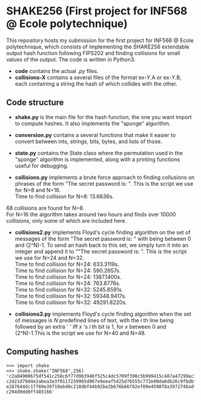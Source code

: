 # SHAKE256 (First project for INF568 @ Ecole polytechnique)

This repository hosts my submission for the first project for INF568 @ Ecole polytechnique, which consists of implementing the SHAKE256 extendable output hash function following FIPS202 and finding collisions for small values of the output. The code is written in Python3.  
* __code__ contains the actual _.py_ files.  
* __collisions-__**X** contains a several files of the format ex-*Y*.A or ex-*Y*.B, each containing a string the hash of which collides with the other.  

## Code structure
* **shake.py** is the main file for the hash function, the one you want import to compute hashes. It also implements the "sponge" algorithm.  
* **conversion.py** contains a several functions that make it easier to convert between ints, strings, bits, bytes, and lists of those.  
* **state.py** contains the State class where the permutation used in the "sponge" algorithm is implemented, along with a printing functions useful for debugging.  

* **collisions.py** implements a brute force approach to finding collusions on phrases of the form "The secret password is: <some number>". This is the script we use for N=8 and N=16.  
Time to find collision for N=8: 13.6636s.  

68 collisions are found for N=8.  
For N=16 the algorithm takes around two hours and finds over 10000 collisions, only some of which are included here.  

* **collisions2.py** implements Floyd's cycle finding algorithm on the set of messages of the form "The secret password is: <some number>" with <some number> being between 0 and (2^N)-1. To send an hash back to this set, we simply turn it into an integer and append it to ""The secret password is: ". This is the script we use for N=24 and N=32.  
Time to find collision for N=24: 633.3119s.  
Time to find collision for N=24: 590.2657s.  
Time to find collision for N=24: 1387.1400s.  
Time to find collision for N=24: 763.8776s.  
Time to find collision for N=32: 5245.8591s.  
Time to find collision for N=32: 59348.9417s.  
Time to find collision for N=32: 49291.8220s.  

* **collisions3.py** implements Floyd's cycle finding algorithm when the set of messages is *N* predefined lines of text, with the *i* th line being followed by an extra ' ' iff *x* 's *i* th bit is 1, for *x* between 0 and (2^N)-1.This is the script we use for N=40 and N=48.
## Computing hashes
~~~~
>>> import shake
>>> shake.shake("INF568",256)
'c2a04900675df541c258c6f77d9b3946f525c4dc5709f390c5b999415c487a47299ac1f6d6f42a0
c2d21d79d4e2abea3e3f0117239965d967e9eeaf5425d76555c772e80da6db26c9fbdbfd5c6db9e2
e287644dc17769e39710ebd0c218dbf44b92be2b676b66f82ef09e4598f8a397274badf9312ebff4
c294d9dd0ff403166'
~~~~
